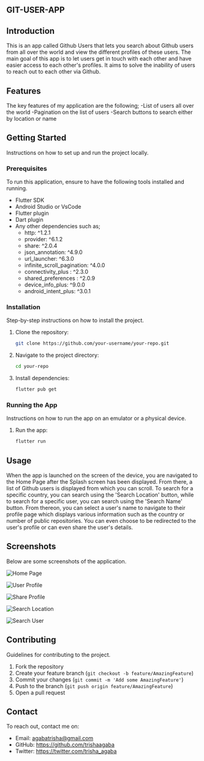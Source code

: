 ## GIT-USER-APP

## Introduction

This is an app called Github Users that lets you search about Github users from all over the world
and view the different profiles of these users.
The main goal of this app is to let users get in touch with each other and have easier access to
each other's profiles. It aims to solve the inability of users to reach out to each other via
Github.

## Features

The key features of my application are the following;
-List of users all over the world
-Pagination on the list of users
-Search buttons to search either by location or name

## Getting Started

Instructions on how to set up and run the project locally.

### Prerequisites

To run this application, ensure to have the following tools installed and running.

- Flutter SDK
- Android Studio or VsCode
- Flutter plugin
- Dart plugin
- Any other dependencies such as;
    * http: ^1.2.1
    * provider: ^6.1.2
    * share: ^2.0.4
    * json_annotation: ^4.9.0
    * url_launcher: ^6.3.0
    * infinite_scroll_pagination: ^4.0.0
    * connectivity_plus : ^2.3.0
    * shared_preferences : ^2.0.9
    * device_info_plus: ^9.0.0
    * android_intent_plus: ^3.0.1

### Installation

Step-by-step instructions on how to install the project.

1. Clone the repository:
   ```sh
   git clone https://github.com/your-username/your-repo.git
   ```
2. Navigate to the project directory:
   ```sh
   cd your-repo
   ```
3. Install dependencies:
   ```sh
   flutter pub get
   ```

### Running the App

Instructions on how to run the app on an emulator or a physical device.

1. Run the app:
   ```sh
   flutter run
   ```

## Usage

When the app is launched on the screen of the device, you are navigated to the Home Page after the
Splash screen has been displayed.
From there, a list of Github users is displayed from which you can scroll. To search for a specific
country, you can search using the 'Search Location' button,
while to search for a specific user, you can search using the 'Search Name' button. From thereon,
you can select a user's name to navigate to their profile page which displays
various information such as the country or number of public repositories. You can even choose to be
redirected to the user's profile or can even share the user's details.

## Screenshots

Below are some screenshots of the application.


![Home Page](assets/homescr.png)

![User Profile](assets/profilescr.png)

![Share Profile](assets/sharescr.png)

![Search Location](assets/locscr.png)

![Search User](assets/namescr.png)

## Contributing

Guidelines for contributing to the project.

1. Fork the repository
2. Create your feature branch (`git checkout -b feature/AmazingFeature`)
3. Commit your changes (`git commit -m 'Add some AmazingFeature'`)
4. Push to the branch (`git push origin feature/AmazingFeature`)
5. Open a pull request

## Contact

To reach out, contact me on:

- Email: agabatrisha@gmail.com
- GitHub: https://github.com/trishaagaba
- Twitter: https://twitter.com/trisha_agaba


